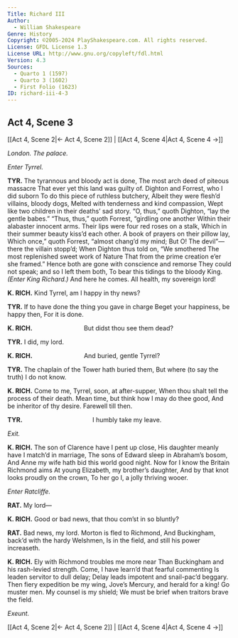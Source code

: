 ```yaml
---
Title: Richard III
Author: 
  - William Shakespeare
Genre: History
Copyright: ©2005-2024 PlayShakespeare.com. All rights reserved.
License: GFDL License 1.3
License URL: http://www.gnu.org/copyleft/fdl.html
Version: 4.3
Sources:
  - Quarto 1 (1597)
  - Quarto 3 (1602)
  - First Folio (1623)
ID: richard-iii-4-3
---
```


## Act 4, Scene 3
[[Act 4, Scene 2|← Act 4, Scene 2]] | [[Act 4, Scene 4|Act 4, Scene 4 →]]

*London. The palace.*

*Enter Tyrrel.*

**TYR.**
The tyrannous and bloody act is done,
The most arch deed of piteous massacre
That ever yet this land was guilty of.
Dighton and Forrest, who I did suborn
To do this piece of ruthless butchery,
Albeit they were flesh’d villains, bloody dogs,
Melted with tenderness and kind compassion,
Wept like two children in their deaths’ sad story.
“O, thus,” quoth Dighton, “lay the gentle babes.”
“Thus, thus,” quoth Forrest, “girdling one another
Within their alabaster innocent arms.
Their lips were four red roses on a stalk,
Which in their summer beauty kiss’d each other.
A book of prayers on their pillow lay,
Which once,” quoth Forrest, “almost chang’d my mind;
But O! The devil”—there the villain stopp’d;
When Dighton thus told on, “We smothered
The most replenished sweet work of Nature
That from the prime creation e’er she framed.”
Hence both are gone with conscience and remorse
They could not speak; and so I left them both,
To bear this tidings to the bloody King.
*(Enter King Richard.)*
And here he comes. All health, my sovereign lord!

**K. RICH.**
Kind Tyrrel, am I happy in thy news?

**TYR.**
If to have done the thing you gave in charge
Beget your happiness, be happy then,
For it is done.

**K. RICH.**
        But didst thou see them dead?

**TYR.**
I did, my lord.

**K. RICH.**
        And buried, gentle Tyrrel?

**TYR.**
The chaplain of the Tower hath buried them,
But where (to say the truth) I do not know.

**K. RICH.**
Come to me, Tyrrel, soon, at after-supper,
When thou shalt tell the process of their death.
Mean time, but think how I may do thee good,
And be inheritor of thy desire.
Farewell till then.

**TYR.**
           I humbly take my leave.

*Exit.*

**K. RICH.**
The son of Clarence have I pent up close,
His daughter meanly have I match’d in marriage,
The sons of Edward sleep in Abraham’s bosom,
And Anne my wife hath bid this world good night.
Now for I know the Britain Richmond aims
At young Elizabeth, my brother’s daughter,
And by that knot looks proudly on the crown,
To her go I, a jolly thriving wooer.

*Enter Ratcliffe.*

**RAT.**
My lord⁠—

**K. RICH.**
Good or bad news, that thou com’st in so bluntly?

**RAT.**
Bad news, my lord. Morton is fled to Richmond,
And Buckingham, back’d with the hardy Welshmen,
Is in the field, and still his power increaseth.

**K. RICH.**
Ely with Richmond troubles me more near
Than Buckingham and his rash-levied strength.
Come, I have learn’d that fearful commenting
Is leaden servitor to dull delay;
Delay leads impotent and snail-pac’d beggary.
Then fiery expedition be my wing,
Jove’s Mercury, and herald for a king!
Go muster men. My counsel is my shield;
We must be brief when traitors brave the field.

*Exeunt.*

[[Act 4, Scene 2|← Act 4, Scene 2]] | [[Act 4, Scene 4|Act 4, Scene 4 →]]